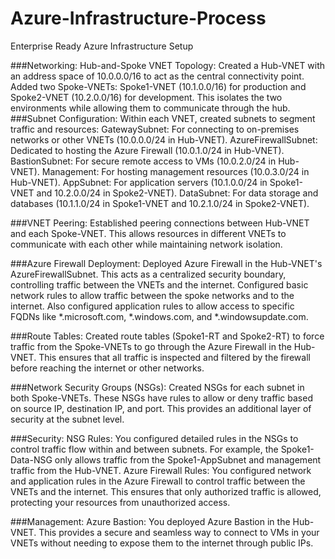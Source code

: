 # Azure-Infrastructure-Process
Enterprise Ready Azure Infrastructure Setup

###Networking:
Hub-and-Spoke VNET Topology:
Created a Hub-VNET with an address space of 10.0.0.0/16 to act as the central connectivity point.
Added two Spoke-VNETs: Spoke1-VNET (10.1.0.0/16) for production and Spoke2-VNET (10.2.0.0/16) for development. This isolates the two environments while allowing them to communicate through the hub.
<br/>
###Subnet Configuration:
Within each VNET, created subnets to segment traffic and resources:
GatewaySubnet: For connecting to on-premises networks or other VNETs (10.0.0.0/24 in Hub-VNET).
AzureFirewallSubnet: Dedicated to hosting the Azure Firewall (10.0.1.0/24 in Hub-VNET).
BastionSubnet: For secure remote access to VMs (10.0.2.0/24 in Hub-VNET).
Management: For hosting management resources (10.0.3.0/24 in Hub-VNET).
AppSubnet: For application servers (10.1.0.0/24 in Spoke1-VNET and 10.2.0.0/24 in Spoke2-VNET).
DataSubnet: For data storage and databases (10.1.1.0/24 in Spoke1-VNET and 10.2.1.0/24 in Spoke2-VNET).
<br/>

###VNET Peering:
Established peering connections between Hub-VNET and each Spoke-VNET. This allows resources in different VNETs to communicate with each other while maintaining network isolation.
<br/>

###Azure Firewall Deployment:
Deployed Azure Firewall in the Hub-VNET's AzureFirewallSubnet. This acts as a centralized security boundary, controlling traffic between the VNETs and the internet.
Configured basic network rules to allow traffic between the spoke networks and to the internet.
Also configured application rules to allow access to specific FQDNs like *.microsoft.com, *.windows.com, and *.windowsupdate.com.
<br/>

###Route Tables:
Created route tables (Spoke1-RT and Spoke2-RT) to force traffic from the Spoke-VNETs to go through the Azure Firewall in the Hub-VNET.
This ensures that all traffic is inspected and filtered by the firewall before reaching the internet or other networks.
<br/>

###Network Security Groups (NSGs):
Created NSGs for each subnet in both Spoke-VNETs.
These NSGs have rules to allow or deny traffic based on source IP, destination IP, and port. This provides an additional layer of security at the subnet level.
<br/>

###Security:
NSG Rules:
You configured detailed rules in the NSGs to control traffic flow within and between subnets.
For example, the Spoke1-Data-NSG only allows traffic from the Spoke1-AppSubnet and management traffic from the Hub-VNET.
Azure Firewall Rules:
You configured network and application rules in the Azure Firewall to control traffic between the VNETs and the internet.
This ensures that only authorized traffic is allowed, protecting your resources from unauthorized access.
<br/>

###Management:
Azure Bastion:
You deployed Azure Bastion in the Hub-VNET.
This provides a secure and seamless way to connect to VMs in your VNETs without needing to expose them to the internet through public IPs.
